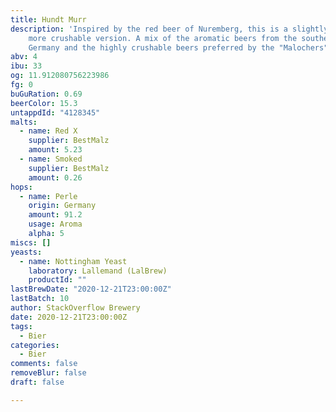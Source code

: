 ```yaml
---
title: Hundt Murr
description: 'Inspired by the red beer of Nuremberg, this is a slightly lighter even
    more crushable version. A mix of the aromatic beers from the southern parts of
    Germany and the highly crushable beers preferred by the "Malochers" of the Ruhrgebiet. '
abv: 4
ibu: 33
og: 11.912080756223986
fg: 0
buGuRation: 0.69
beerColor: 15.3
untappdId: "4128345"
malts:
  - name: Red X
    supplier: BestMalz
    amount: 5.23
  - name: Smoked
    supplier: BestMalz
    amount: 0.26
hops:
  - name: Perle
    origin: Germany
    amount: 91.2
    usage: Aroma
    alpha: 5
miscs: []
yeasts:
  - name: Nottingham Yeast
    laboratory: Lallemand (LalBrew)
    productId: ""
lastBrewDate: "2020-12-21T23:00:00Z"
lastBatch: 10
author: StackOverflow Brewery
date: 2020-12-21T23:00:00Z
tags:
  - Bier
categories:
  - Bier
comments: false
removeBlur: false
draft: false

---
```


